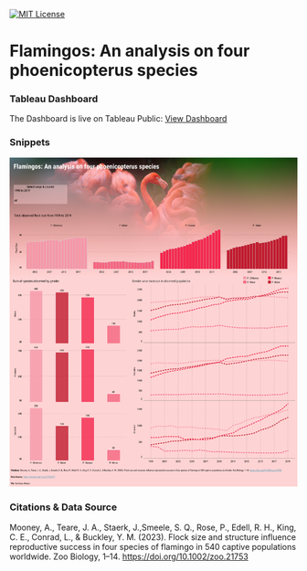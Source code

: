 [![MIT License](https://img.shields.io/badge/License-MIT-green.svg)](https://choosealicense.com/licenses/mit/)

# Flamingos: An analysis on four phoenicopterus species 

### Tableau Dashboard

The Dashboard is live on Tableau Public: [View Dashboard](https://public.tableau.com/views/FlamingosAnanalysisonfourphoenicopterusspecies/FlamingosAnanalysisonfourphoenicopterusspecies?:language=en-US&:sid=&:redirect=auth&:display_count=n&:origin=viz_share_link)

### Snippets

![page-1](https://raw.githubusercontent.com/sarbhanub/tableau-flamingos/master/images/dashboards/flamingos_1.png)


### Citations & Data Source

Mooney, A., Teare, J. A., Staerk, J.,Smeele, S. Q., Rose, P., Edell, R. H., King, C. E., Conrad, L., & Buckley, Y. M. (2023). Flock size and structure influence reproductive success in four species of flamingo in 540 captive populations worldwide. Zoo Biology, 1–14. https://doi.org/10.1002/zoo.21753